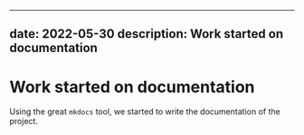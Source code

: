 ______________________________________________________________________

## date: 2022-05-30 description: Work started on documentation

# Work started on documentation

Using the great `mkdocs` tool, we started to write the documentation of the project.
